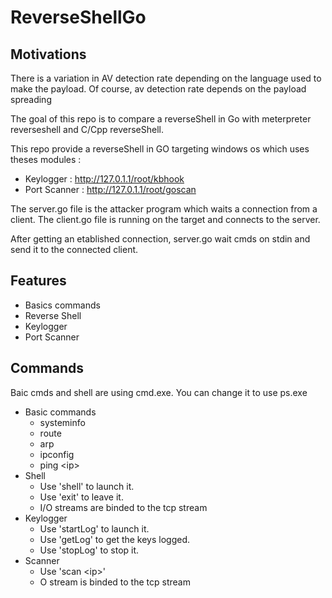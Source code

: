 # ReverseShellGo

## Motivations
There is a variation in AV detection rate depending on the language used to make the payload. Of course, av detection rate depends on the payload spreading

The goal of this repo is to compare a reverseShell in Go with meterpreter reverseshell and C/Cpp reverseShell.

This repo provide a reverseShell in GO targeting windows os which uses theses modules :
- Keylogger : http://127.0.1.1/root/kbhook
- Port Scanner : http://127.0.1.1/root/goscan 


The server.go file is the attacker program which waits a connection from a client. 
The client.go file is running on the target and connects to the server.

After getting an etablished connection, server.go wait cmds on stdin and send it to the connected client.

## Features

- Basics commands 
- Reverse Shell
- Keylogger
- Port Scanner


## Commands

Baic cmds and shell are using cmd.exe. You can change it to use ps.exe

- Basic commands
    - systeminfo
    - route
    - arp
    - ipconfig
    - ping \<ip\>
- Shell
    - Use 'shell' to launch it.
    - Use 'exit' to leave it.
    - I/O streams are binded to the tcp stream
- Keylogger
    - Use 'startLog' to launch it.
    - Use 'getLog' to get the keys logged.
    - Use 'stopLog' to stop it.
- Scanner
    - Use 'scan \<ip\>'
    - O stream is binded to the tcp stream
